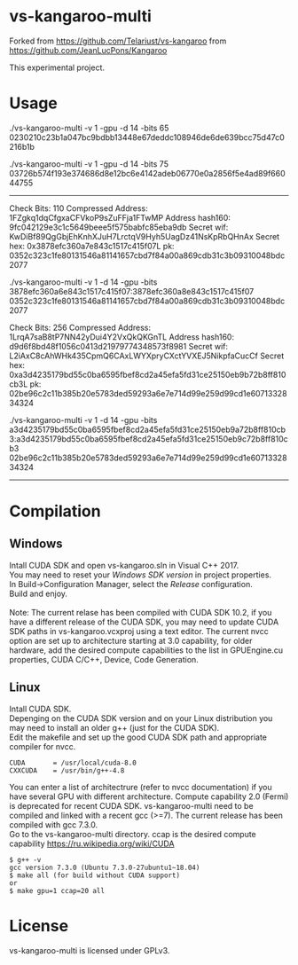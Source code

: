 # vs-kangaroo-multi
Forked from https://github.com/Telariust/vs-kangaroo from https://github.com/JeanLucPons/Kangaroo 

This experimental project.

# Usage

./vs-kangaroo-multi -v 1 -gpu -d 14 -bits 65 0230210c23b1a047bc9bdbb13448e67deddc108946de6de639bcc75d47c0216b1b 

./vs-kangaroo-multi -v 1 -gpu -d 14 -bits 75 03726b574f193e374686d8e12bc6e4142adeb06770e0a2856f5e4ad89f66044755 

----------------------------------------------------------------------------------------------------------------

Check Bits: 110
Compressed Address: 1FZgkq1dqCfgxaCFVkoP9sZuFFja1FTwMP
Address hash160: 9fc042129e3c1c5649beee5f575babfc85eba9db
Secret wif: KwDiBf89QgGbjEhKnhXJuH7LrctqV9Hyh5UagDz41NsKpRbQHnAx
Secret hex: 0x3878efc360a7e843c1517c415f07L
pk: 0352c323c1fe80131546a81141657cbd7f84a00a869cdb31c3b09310048bdc2077

./vs-kangaroo-multi -v 1 -d 14 -gpu -bits 3878efc360a6e843c1517c415f07:3878efc360a8e843c1517c415f07 0352c323c1fe80131546a81141657cbd7f84a00a869cdb31c3b09310048bdc2077 


Check Bits: 256
Compressed Address: 1LrqA7saB8tP7NN42yDui4Y2VxQkQKGnTL
Address hash160: d9d6f8bd48f1056c0413d21979774348573f8981
Secret wif: L2iAxC8cAhWHk435CpmQ6CAxLWYXpryCXctYVXEJ5NikpfaCucCf
Secret hex: 0xa3d4235179bd55c0ba6595fbef8cd2a45efa5fd31ce25150eb9b72b8ff810cb3L
pk: 02be96c2c11b385b20e5783ded59293a6e7e714d99e259d99cd1e6071332834324

./vs-kangaroo-multi -v 1 -d 14 -gpu -bits a3d4235179bd55c0ba6595fbef8cd2a45efa5fd31ce25150eb9a72b8ff810cb3:a3d4235179bd55c0ba6595fbef8cd2a45efa5fd31ce25150eb9c72b8ff810cb3 02be96c2c11b385b20e5783ded59293a6e7e714d99e259d99cd1e6071332834324 


----------------------------------------------------------------------------------------------------------------

# Compilation

## Windows

Intall CUDA SDK and open vs-kangaroo.sln in Visual C++ 2017.\
You may need to reset your *Windows SDK version* in project properties.\
In Build->Configuration Manager, select the *Release* configuration.\
Build and enjoy.\
\
Note: The current relase has been compiled with CUDA SDK 10.2, if you have a different release of the CUDA SDK, you may need to update CUDA SDK paths in vs-kangaroo.vcxproj using a text editor. The current nvcc option are set up to architecture starting at 3.0 capability, for older hardware, add the desired compute capabilities to the list in GPUEngine.cu properties, CUDA C/C++, Device, Code Generation.

## Linux

Intall CUDA SDK.\
Depenging on the CUDA SDK version and on your Linux distribution you may need to install an older g++ (just for the CUDA SDK).\
Edit the makefile and set up the good CUDA SDK path and appropriate compiler for nvcc. 

```
CUDA       = /usr/local/cuda-8.0
CXXCUDA    = /usr/bin/g++-4.8
```

You can enter a list of architectrure (refer to nvcc documentation) if you have several GPU with different architecture. Compute capability 2.0 (Fermi) is deprecated for recent CUDA SDK.
vs-kangaroo-multi need to be compiled and linked with a recent gcc (>=7). The current release has been compiled with gcc 7.3.0.\
Go to the vs-kangaroo-multi directory. 
ccap is the desired compute capability https://ru.wikipedia.org/wiki/CUDA

```
$ g++ -v
gcc version 7.3.0 (Ubuntu 7.3.0-27ubuntu1~18.04)
$ make all (for build without CUDA support)
or
$ make gpu=1 ccap=20 all
```

# License

vs-kangaroo-multi is licensed under GPLv3.
